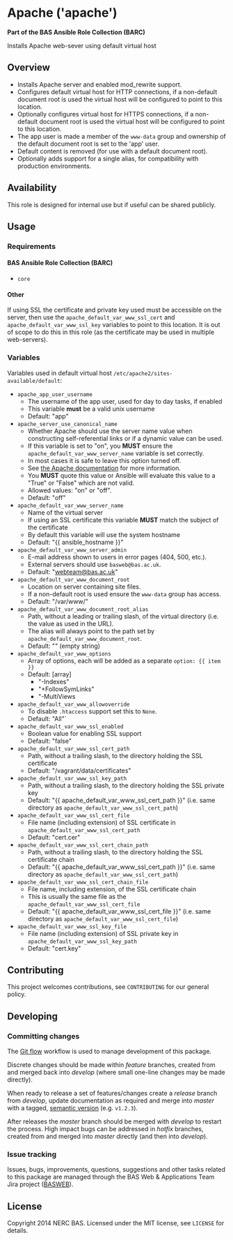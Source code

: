 # Apache ('apache')

**Part of the BAS Ansible Role Collection (BARC)**

Installs Apache web-sever using default virtual host

## Overview

* Installs Apache server and enabled mod_rewrite support.
* Configures default virtual host for HTTP connections, if a non-default document root is used the virtual host will be configured to point to this location.
* Optionally configures virtual host for HTTPS connections, if a non-default document root is used the virtual host will be configured to point to this location.
* The app user is made a member of the `www-data` group and ownership of the default document root is set to the 'app' user.
* Default content is removed (for use with a default document root).
* Optionally adds support for a single alias, for compatibility with production environments.

## Availability

This role is designed for internal use but if useful can be shared publicly.

## Usage

### Requirements

#### BAS Ansible Role Collection (BARC)

* `core`

#### Other

If using SSL the certificate and private key used must be accessible on the server, then use the `apache_default_var_www_ssl_cert` and `apache_default_var_www_ssl_key` variables to point to this location. It is out of scope to do this in this role (as the certificate may be used in multiple web-servers).

### Variables

Variables used in default virtual host `/etc/apache2/sites-available/default`:

* `apache_app_user_username`
	* The username of the app user, used for day to day tasks, if enabled
	* This variable **must** be a valid unix username
	* Default: "app"
* `apache_server_use_canonical_name`
    * Whether Apache should use the server name value when constructing self-referential links or if a dynamic value can be used.
    * If this variable is set to "on", you **MUST** ensure the `apache_default_var_www_server_name` variable is set correctly. 
    * In most cases it is safe to leave this option turned off.
    * See [the Apache documentation](http://httpd.apache.org/docs/current/mod/core.html#usecanonicalname) for more information.
    * You **MUST** quote this value or Ansible will evaluate this value to a "True" or "False" which are not valid.
    * Allowed values: "on" or "off".
    * Default: "off"
* `apache_default_var_www_server_name`
    * Name of the virtual server
    * If using an SSL certificate this variable **MUST** match the subject of the certificate
    * By default this variable will use the system hostname
    * Default: "{{ ansible_hostname }}"
* `apache_default_var_www_server_admin`
	* E-mail address shown to users in error pages (404, 500, etc.).
	* External servers should use `basweb@bas.ac.uk`.
    * Default: "webteam@bas.ac.uk"
* `apache_default_var_www_document_root`
	* Location on server containing site files.
	* If a non-default root is used ensure the `www-data` group has access.
    * Default: "/var/www/"
* `apache_default_var_www_document_root_alias` 
	* Path, without a leading or trailing slash, of the virtual directory (i.e. the value as used in the URL). 
	* The alias will always point to the path set by `apache_default_var_www_document_root`.
	* Default: "" (empty string)
* `apache_default_var_www_options`
    * Array of options, each will be added as a separate `option: {{ item }}`
	* Default: [array]
        * "-Indexes"
        * "+FollowSymLinks"
        * "-MultiViews
* `apache_default_var_www_allowoverride`
	* To disable `.htaccess` support set this to `None`.
	* Default: "All"`
* `apache_default_var_www_ssl_enabled`
    * Boolean value for enabling SSL support
    * Default: "false"
* `apache_default_var_www_ssl_cert_path`
    * Path, without a trailing slash, to the directory holding the SSL certificate
    * Default: "/vagrant/data/certificates"
* `apache_default_var_www_ssl_key_path`
    * Path, without a trailing slash, to the directory holding the SSL private key
    * Default: "{{ apache_default_var_www_ssl_cert_path }}" (i.e. same directory as `apache_default_var_www_ssl_cert_path`)
* `apache_default_var_www_ssl_cert_file`
    * File name (including extension) of SSL certificate in `apache_default_var_www_ssl_cert_path`
    * Default: "cert.cer"
* `apache_default_var_www_ssl_cert_chain_path`
    * Path, without a trailing slash, to the directory holding the SSL certificate chain
    * Default: "{{ apache_default_var_www_ssl_cert_path }}" (i.e. same directory as `apache_default_var_www_ssl_cert_path`)
* `apache_default_var_www_ssl_cert_chain_file`
    * File name, including extension, of the SSL certificate chain
    * This is usually the same file as the `apache_default_var_www_ssl_cert_file`
    * Default: "{{ apache_default_var_www_ssl_cert_file }}" (i.e. same directory as `apache_default_var_www_ssl_cert_file`)
* `apache_default_var_www_ssl_key_file`
    * File name (including extension) of SSL private key in `apache_default_var_www_ssl_key_path`
    * Default: "cert.key"

## Contributing

This project welcomes contributions, see `CONTRIBUTING` for our general policy.

## Developing

### Committing changes

The [Git flow](https://github.com/fzaninotto/Faker#formatters) workflow is used to manage development of this package.

Discrete changes should be made within *feature* branches, created from and merged back into *develop* (where small one-line changes may be made directly).

When ready to release a set of features/changes create a *release* branch from *develop*, update documentation as required and merge into *master* with a tagged, [semantic version](http://semver.org/) (e.g. `v1.2.3`).

After releases the *master* branch should be merged with *develop* to restart the process. High impact bugs can be addressed in *hotfix* branches, created from and merged into *master* directly (and then into *develop*).

### Issue tracking

Issues, bugs, improvements, questions, suggestions and other tasks related to this package are managed through the BAS Web & Applications Team Jira project ([BASWEB](https://jira.ceh.ac.uk/browse/BASWEB)).

## License

Copyright 2014 NERC BAS. Licensed under the MIT license, see `LICENSE` for details.
